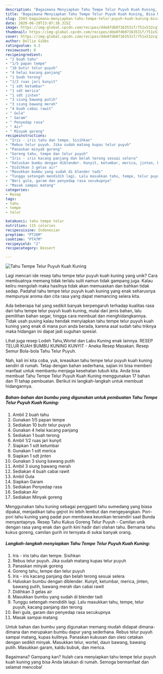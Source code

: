 ```yaml
---
description: "Bagaimana Menyiapkan Tahu Tempe Telur Puyuh Kuah Kuning, Bisa Manjain Lidah"
title: "Bagaimana Menyiapkan Tahu Tempe Telur Puyuh Kuah Kuning, Bisa Manjain Lidah"
slug: 2503-bagaimana-menyiapkan-tahu-tempe-telur-puyuh-kuah-kuning-bisa-manjain-lidah
date: 2020-06-29T23:07:38.315Z
image: https://img-global.cpcdn.com/recipes/dde8fdb07163531f/751x532cq70/tahu-tempe-telur-puyuh-kuah-kuning-foto-resep-utama.jpg
thumbnail: https://img-global.cpcdn.com/recipes/dde8fdb07163531f/751x532cq70/tahu-tempe-telur-puyuh-kuah-kuning-foto-resep-utama.jpg
cover: https://img-global.cpcdn.com/recipes/dde8fdb07163531f/751x532cq70/tahu-tempe-telur-puyuh-kuah-kuning-foto-resep-utama.jpg
author: Dollie Gibbs
ratingvalue: 4.3
reviewcount: 8
recipeingredient:
- "2 buah tahu"
- "1/5 papan tempe"
- "10 butir telur puyuh"
- "4 helai kacang panjang"
- "1 buah terong"
- "1/2 ruas jari kunyit"
- "1 sdt ketumbar"
- "1 sdt merica"
- "1 sdt jinten"
- "3 siung bawang putih"
- "3 siung bawang merah"
- "4 buah cabai rawit"
- " Gula"
- " Garam"
- " Penyedap rasa"
- " Air"
- " Minyak goreng"
recipeinstructions:
- "Iris - iris tahu dan tempe. Sisihkan"
- "Rebus telur puyuh. Jika sudah matang kupas telur puyuh"
- "Panaskan minyak goreng"
- "Goreng tahu, tempe dan telur puyuh"
- "Iris - iris kacang panjang dan belah terong sesuai selera"
- "Haluskan bumbu dengan diblender. Kunyit, ketumbar, merica, jinten, bawang putih, bawang merah dan cabai rawit"
- "Didihkan 3 gelas air"
- "Masukkan bumbu yang sudah di blender tadi"
- "Tunggu setengah mendidih lagi. Lalu masukkan tahu, tempe, telur puyuh, kacang panjang dan terong"
- "Beri gula, garam dan penyedap rasa secukupnya"
- "Masak sampai matang"
categories:
- Resep
tags:
- tahu
- tempe
- telur

katakunci: tahu tempe telur 
nutrition: 115 calories
recipecuisine: Indonesian
preptime: "PT26M"
cooktime: "PT47M"
recipeyield: "2"
recipecategory: Dessert

---
```



![Tahu Tempe Telur Puyuh Kuah Kuning](https://img-global.cpcdn.com/recipes/dde8fdb07163531f/751x532cq70/tahu-tempe-telur-puyuh-kuah-kuning-foto-resep-utama.jpg)

Lagi mencari ide resep tahu tempe telur puyuh kuah kuning yang unik? Cara membuatnya memang tidak terlalu sulit namun tidak gampang juga. Kalau keliru mengolah maka hasilnya tidak akan memuaskan dan bahkan tidak sedap. Padahal tahu tempe telur puyuh kuah kuning yang enak seharusnya mempunyai aroma dan cita rasa yang dapat memancing selera kita.

Ada beberapa hal yang sedikit banyak berpengaruh terhadap kualitas rasa dari tahu tempe telur puyuh kuah kuning, mulai dari jenis bahan, lalu pemilihan bahan segar, hingga cara membuat dan menghidangkannya. Tidak usah pusing kalau hendak menyiapkan tahu tempe telur puyuh kuah kuning yang enak di mana pun anda berada, karena asal sudah tahu triknya maka hidangan ini dapat jadi suguhan spesial.

Lihat juga resep Lodeh Tahu,Wortel dan Labu Kuning enak lainnya. RESEP TELUR KUAH BUMBU KUNING KUNYIT - Aneka Resep Masakan. Resep Semur Bola-bola Tahu Telur Puyuh.


Nah, kali ini kita coba, yuk, kreasikan tahu tempe telur puyuh kuah kuning sendiri di rumah. Tetap dengan bahan sederhana, sajian ini bisa memberi manfaat untuk membantu menjaga kesehatan tubuh kita. Anda bisa membuat Tahu Tempe Telur Puyuh Kuah Kuning menggunakan 17 bahan dan 11 tahap pembuatan. Berikut ini langkah-langkah untuk membuat hidangannya.

<!--inarticleads1-->

##### Bahan-bahan dan bumbu yang digunakan untuk pembuatan Tahu Tempe Telur Puyuh Kuah Kuning:

1. Ambil 2 buah tahu
1. Gunakan 1/5 papan tempe
1. Sediakan 10 butir telur puyuh
1. Gunakan 4 helai kacang panjang
1. Sediakan 1 buah terong
1. Ambil 1/2 ruas jari kunyit
1. Siapkan 1 sdt ketumbar
1. Gunakan 1 sdt merica
1. Siapkan 1 sdt jinten
1. Gunakan 3 siung bawang putih
1. Ambil 3 siung bawang merah
1. Sediakan 4 buah cabai rawit
1. Ambil  Gula
1. Siapkan  Garam
1. Sediakan  Penyedap rasa
1. Sediakan  Air
1. Sediakan  Minyak goreng


Menggunakan tahu kuning sebagai pengganti tahu sumedang yang biasa dipakai, menjadikan tahu gejrot ini lebih lembut dan mengeyangkan. Pori-pori tahu kuning yang padat pun membawa keunikan tersendiri saat Bunda menyantapnya. Resep Tahu Kukus Goreng Telur Puyuh - Camilan unik dengan rasa yang enak dan gurih kini hadir dari olahan tahu. Bernama tahu kukus goreng, camilan gurih ini ternyata di sukai banyak orang. 

<!--inarticleads2-->

##### Langkah-langkah menyiapkan Tahu Tempe Telur Puyuh Kuah Kuning:

1. Iris - iris tahu dan tempe. Sisihkan
1. Rebus telur puyuh. Jika sudah matang kupas telur puyuh
1. Panaskan minyak goreng
1. Goreng tahu, tempe dan telur puyuh
1. Iris - iris kacang panjang dan belah terong sesuai selera
1. Haluskan bumbu dengan diblender. Kunyit, ketumbar, merica, jinten, bawang putih, bawang merah dan cabai rawit
1. Didihkan 3 gelas air
1. Masukkan bumbu yang sudah di blender tadi
1. Tunggu setengah mendidih lagi. Lalu masukkan tahu, tempe, telur puyuh, kacang panjang dan terong
1. Beri gula, garam dan penyedap rasa secukupnya
1. Masak sampai matang


Untuk bahan dan bumbu yang digunakan memang mudah didapat dimana-dimana dan merupakan bumbu dapur yang sederhana. Rebus telur puyuh sampai matang, kupas kulitnya. Panaskan kukusan dan olesi cetakan dengan sedikit minyak. Masukkan telur, wortel, daun bawang, bawang putih. Masukkan garam, kaldu bubuk, dan merica. 

Bagaimana? Gampang kan? Itulah cara menyiapkan tahu tempe telur puyuh kuah kuning yang bisa Anda lakukan di rumah. Semoga bermanfaat dan selamat mencoba!
